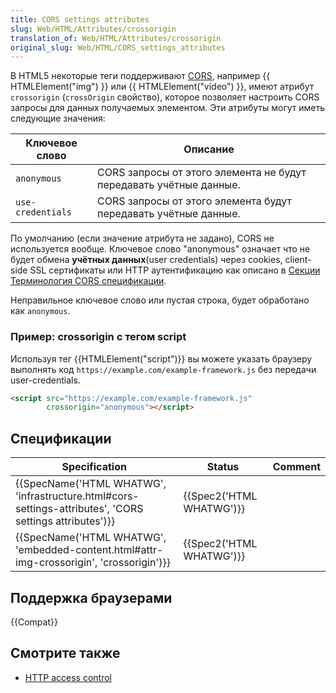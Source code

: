 ```yaml
---
title: CORS settings attributes
slug: Web/HTML/Attributes/crossorigin
translation_of: Web/HTML/Attributes/crossorigin
original_slug: Web/HTML/CORS_settings_attributes
---
```


В HTML5 некоторые теги поддерживают [CORS](/ru/docs/HTTP/Access_control_CORS), например {{ HTMLElement("img") }} или {{ HTMLElement("video") }}, имеют атрибут `crossorigin` (`crossOrigin` свойство), которое позволяет настроить CORS запросы для данных получаемых элементом. Эти атрибуты могут иметь следующие значения:

| Ключевое слово    | Описание                                                           |
| ----------------- | ------------------------------------------------------------------ |
| `anonymous`       | CORS запросы от этого элемента не будут передавать учётные данные. |
| `use-credentials` | CORS запросы от этого элемента будут передавать учётные данные.    |

По умолчанию (если значение атрибута не задано), CORS не используется вообще. Ключевое слово "anonymous" означает что не будет обмена **учётных данных**(user credentials) через cookies, client-side SSL сертификаты или HTTP аутентификацию как описано в [Секции Терминология CORS спецификации](http://www.w3.org/TR/cors/#user-credentials).

Неправильное ключевое слово или пустая строка, будет обработано как `anonymous`.

### Пример: crossorigin с тегом script

Используя тег {{HTMLElement("script")}} вы можете указать браузеру выполнять код `https://example.com/example-framework.js` без передачи user-credentials.

```html
<script src="https://example.com/example-framework.js"
        crossorigin="anonymous"></script>
```

## Спецификации

| Specification                                                                                                                            | Status                           | Comment |
| ---------------------------------------------------------------------------------------------------------------------------------------- | -------------------------------- | ------- |
| {{SpecName('HTML WHATWG', 'infrastructure.html#cors-settings-attributes', 'CORS settings attributes')}} | {{Spec2('HTML WHATWG')}} |         |
| {{SpecName('HTML WHATWG', 'embedded-content.html#attr-img-crossorigin', 'crossorigin')}}                     | {{Spec2('HTML WHATWG')}} |         |

## Поддержка браузерами

{{Compat}}

## Смотрите также

- [HTTP access control](/En/HTTP_access_control)
